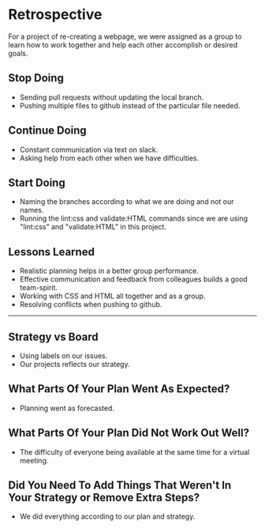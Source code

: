 # Retrospective

For a project of re-creating a webpage, we were assigned as a group to learn how
to work together and help each other accomplish or desired goals.

## Stop Doing

- Sending pull requests without updating the local branch.
- Pushing multiple files to github instead of the particular file needed.

## Continue Doing

- Constant communication via text on slack.
- Asking help from each other when we have difficulties.

## Start Doing

- Naming the branches according to what we are doing and not our names.
- Running the lint:css and validate:HTML commands since we are using "lint:css"
  and "validate:HTML" in this project.

## Lessons Learned

- Realistic planning helps in a better group performance.
- Effective communication and feedback from colleagues builds a good
  team-spirit.
- Working with CSS and HTML all together and as a group.
- Resolving conflicts when pushing to github.

---

## Strategy vs Board

- Using labels on our issues.
- Our projects reflects our strategy.

## What Parts Of Your Plan Went As Expected?

- Planning went as forecasted.

## What Parts Of Your Plan Did Not Work Out Well?

- The difficulty of everyone being available at the same time for a virtual
  meeting.

## Did You Need To Add Things That Weren't In Your Strategy or Remove Extra Steps?

- We did everything according to our plan and strategy.
  